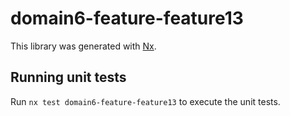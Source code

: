 # domain6-feature-feature13

This library was generated with [Nx](https://nx.dev).

## Running unit tests

Run `nx test domain6-feature-feature13` to execute the unit tests.
